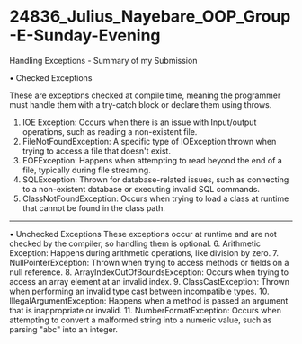 # 24836_Julius_Nayebare_OOP_Group-E-Sunday-Evening
Handling Exceptions - Summary of my Submission

•	Checked Exceptions

These are exceptions checked at compile time, meaning the programmer must handle them with a try-catch block or declare them using throws.
1.	IOE Exception: Occurs when there is an issue with Input/output operations, such as reading a non-existent file.
2.	FileNotFoundException: A specific type of IOException thrown when trying to access a file that doesn't exist.
3.	EOFException: Happens when attempting to read beyond the end of a file, typically during file streaming.
4.	SQLException: Thrown for database-related issues, such as connecting to a non-existent database or executing invalid SQL commands.
5.	ClassNotFoundException: Occurs when trying to load a class at runtime that cannot be found in the class path.
________________________________________
•	Unchecked Exceptions
These exceptions occur at runtime and are not checked by the compiler, so handling them is optional.
6.	Arithmetic Exception: Happens during arithmetic operations, like division by zero.
7.	NullPointerException: Thrown when trying to access methods or fields on a null reference.
8.	ArrayIndexOutOfBoundsException: Occurs when trying to access an array element at an invalid index.
9.	ClassCastException: Thrown when performing an invalid type cast between incompatible types.
10.	IllegalArgumentException: Happens when a method is passed an argument that is inappropriate or invalid.
11.	NumberFormatException:
Occurs when attempting to convert a malformed string into a numeric value, such as parsing "abc" into an integer.

